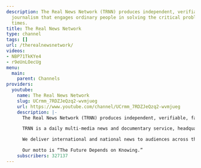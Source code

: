 ```yaml
---
description: The Real News Network (TRNN) produces independent, verifiable, fact-based
  journalism that engages ordinary people in solving the critical problems of our
  times.
title: The Real News Network
type: channel
tags: []
url: /therealnewsnetwork/
videos:
- NBP71TkKYe4
- r9eUnLOecUg
menu:
  main:
    parent: Channels
providers:
  youtube:
    name: The Real News Network
    slug: UCrmm_7RDZJeQzq2-wvmjueg
    url: https://www.youtube.com/channel/UCrmm_7RDZJeQzq2-wvmjueg
    description: |-
      The Real News Network (TRNN) produces independent, verifiable, fact-based journalism that engages ordinary people in solving the critical problems of our times.

      TRNN is a daily multi-media news and documentary service, headquartered in Baltimore. What makes us different from other news sources is our business model. We are nonprofit and do not accept funding from advertisers, governments, or corporations. TRNN is sustained by viewer donations, foundations, and earned revenue. This independence allows us to follow facts to rational conclusions, without the editorial pressures felt by for-profit, advertising-driven news models.

      We deliver international and national news to audiences across the country and around the world, and local news to the people of Baltimore.

      Our motto is “The Future Depends on Knowing.”
    subscribers: 327137
---
```

